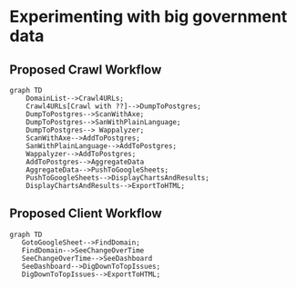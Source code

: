 # Experimenting with big government data

## Proposed Crawl Workflow

```mermaid
graph TD
    DomainList-->Crawl4URLs;
    Crawl4URLs[Crawl with ??]-->DumpToPostgres;
    DumpToPostgres-->ScanWithAxe;
    DumpToPostgres-->SanWithPlainLanguage;
    DumpToPostgres--> Wappalyzer;
    ScanWithAxe-->AddToPostgres;
    SanWithPlainLanguage-->AddToPostgres;
    Wappalyzer-->AddToPostgres;
    AddToPostgres-->AggregateData
    AggregateData-->PushToGoogleSheets;
    PushToGoogleSheets-->DisplayChartsAndResults;
    DisplayChartsAndResults-->ExportToHTML;
```

## Proposed Client Workflow

```mermaid
graph TD
   GotoGoogleSheet-->FindDomain;
   FindDomain-->SeeChangeOverTime
   SeeChangeOverTime-->SeeDashboard
   SeeDashboard-->DigDownToTopIssues;
   DigDownToTopIssues-->ExportToHTML;
```
